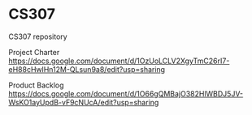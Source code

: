 # CS307

CS307 repository 


Project Charter
https://docs.google.com/document/d/1OzUoLCLV2XgyTmC26rI7-eH88cHwlHn12M-QLsun9a8/edit?usp=sharing

Product Backlog
https://docs.google.com/document/d/1O66gQMBajO382HlWBDJ5JV-WsKO1ayUpdB-vF9cNUcA/edit?usp=sharing

